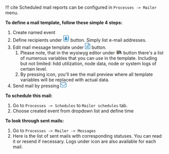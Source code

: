 !!! cite
    Scheduled mail reports can be configured in `Processes -> Mailer` menu. 

**To define a mail template, follow these simple 4 steps:**

1. Create named event
2. Define recipients under ![](../assets/mail1.png) button. Simply list e-mail addresses.
3. Edit mail message template under ![](../assets/mail2.png) button. 
   1. Please note, that in the wysiwyg editor under ![](../assets/mail3.png) button there's a list of numerous variables that you can use in the template. Including but not limited: hdd utilization, node data, node or system logs of certain level.
   2. By pressing <i class="fa fa-eye"></i> icon, you'll see the mail preview where all template variables will be replaced with actual data.
4.  Send mail by pressing ![](../assets/mail4.png)

**To schedule this mail:**

1. Go to `Processes -> Schedules` to `Mailer schedules` tab.
2. Choose created event from dropdown list and define time

**To look through sent mails:**

1. Go to `Processes -> Mailer -> Messages`
2. Here is the list of sent mails with corresponding statuses. You can read it or resend if necessary. Logs under <i class="fa fa-undo"></i> icon are also available for each mail. 

